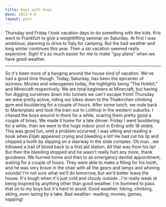 ```yaml
---
title: Days with boys
date: 2013-4-6
layout: post
---
```


Thursday and Friday I took vacation days to do something with the kids.
Kris went to Frankfurt to give a weightlifting seminar on Saturday. At
first I was ambitious, planning to drive to Italy for camping. But the
bad weather and long winter continues this year. Then a ski vacation seemed
really expensive. Sigh! It's so much easier for me to make "guy plans"
when we have good weather. 

---

So it's been more of a hanging around the house
kind of vacation. We've had a good time though. Today, Saturday, has been
the epicenter of laziness. Movies and videogames today, the highlights
being "The Hobbit," and Minecraft respectively. We are total beginners
at Minecraft, but having fun digging ourselves down into tunnels we can't
escape from! Thursday we were pretty active, riding our bikes down to the
Thalkirchen climbing gym and bouldering for a couple of hours. After some
lunch, we rode back to Marienplatz and took the train out to Lollihop in
the western suburbs. I chased the boys around in there for a while, scaring
them pretty good a couple of times. We made it home for a late dinner.
Friday I went bouldering for a while, then we went to the huge indoor pool
in Erding with 18 slides. This was good fun, until a problem occurred:
I was sitting and reading a book when Elijah appeared crying and bleeding
a lot! He had cut his lip and chipped a tooth by slipping on a stairway
in the slide complex. Oh man...we followed a trail of blood back to a first
aid station. All that was from his lip! But then the bleeding stopped and
he wasn't really hurt any more, thank goodness. We hurried home and then
to an emergency dentist appointment, waiting for a couple of hours. They
were able to make a filling for his tooth, and he was very brave in the
chair with all the gears and lamps and whining sounds! I'm not sure what
we'll do tomorrow, but we'd better leave the house. It's tough when it's
just cold and cloudy outside...I'm really weak at being inspired by anything
other than good weather. I'm bummed to pass that on to my boys but it's
hard to avoid. Good weather: hiking, climbing, skiing, even lazing by a
lake. Bad weather: reading, movies, games, napping!
